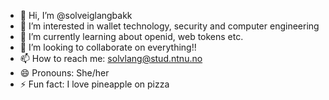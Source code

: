 - 👋 Hi, I’m @solveiglangbakk
- 👀 I’m interested in wallet technology, security and computer engineering
- 🌱 I’m currently learning about openid, web tokens etc.
- 💞️ I’m looking to collaborate on everything!!
- 📫 How to reach me: solvlang@stud.ntnu.no
- 😄 Pronouns: She/her
- ⚡ Fun fact: I love pineapple on pizza 

<!---
solveiglangbakk/solveiglangbakk is a ✨ special ✨ repository because its `README.md` (this file) appears on your GitHub profile.
You can click the Preview link to take a look at your changes.
--->
